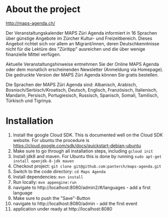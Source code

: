 # About the project

http://maps-agenda.ch/

Der Veranstaltungskalender MAPS Züri Agenda informiert in 16 Sprachen über günstige Angebote im Zürcher Kultur- 
und Freizeitbereich. Dieses Angebot richtet sich vor allem an Migrant/innen, deren Deutschkenntnisse nicht für die Lektüre
des "Züritipp" ausreichen und die über wenige finanzielle Mittel verfügen.


Aktuelle Veranstaltungshinweise entnehmen Sie der Online MAPS Agenda oder dem monatlich erscheinenden Newsletter
(Anmeldung via Homepage). Die gedruckte Version der MAPS Züri Agenda können Sie gratis bestellen.


Die Sprachen der MAPS Züri Agenda sind: Albanisch, Arabisch, Bosnisch/Serbisch/Kroatisch, Deutsch, Englisch, Französisch, 
Italienisch, Mandarin, Persisch, Portugiesisch, Russisch, Spanisch, Somali, Tamilisch, Türkisch und Tigrinya.


# Installation

1. Install the google Cloud SDK. This is documented well on the Cloud SDK website. For ubuntu the procedure is https://cloud.google.com/sdk/docs/quickstart-debian-ubuntu
1. Make sure to go through all installation steps, including ```gcloud init```
1. Install jdk8 and maven. For Ubuntu this is done by running ```sudo apt-get install openjdk-8-jdk maven```
1. Checkout project: ```git clone git@github.com:panterch/maps-agenda.git```
1. Switch to the code directory: ```cd Maps Agenda```
1. Install dependencies: ```mvn install```
1. Run locally: ```mvn appengine:run``` 
1. navigate to http://localhost:8080/admin2/#/languages - add a first language
1. Make sure to push the "Save"-Button
1. navigate to http://localhost:8080/admin - add the first event 
1. application under ready at http://localhost:8080
